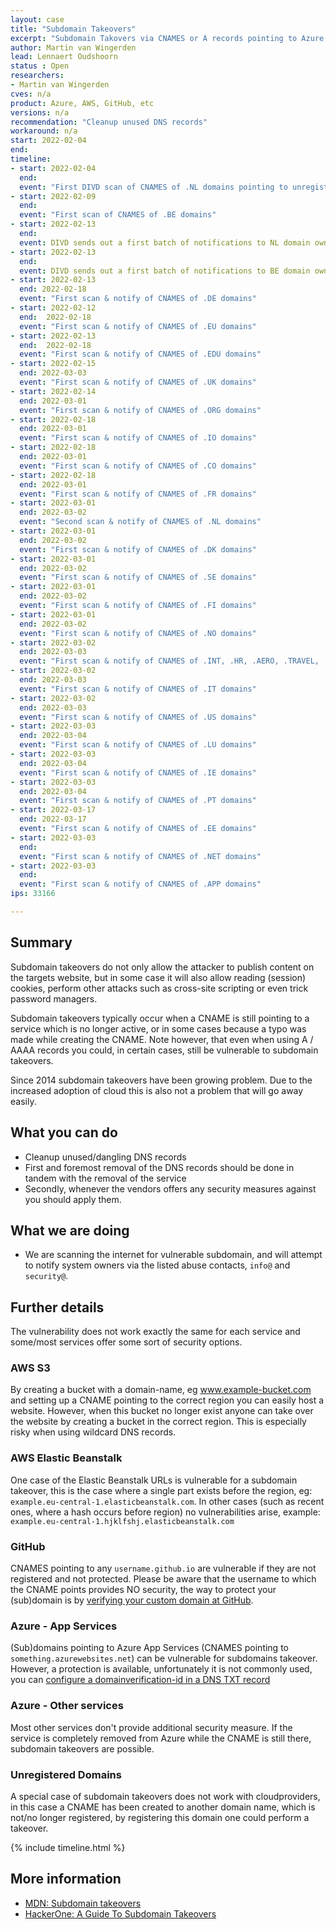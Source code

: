 ```yaml
---
layout: case
title: "Subdomain Takeovers"
excerpt: "Subdomain Takovers via CNAMES or A records pointing to Azure, AWS, GitHub or unregistered domains"
author: Martin van Wingerden
lead: Lennaert Oudshoorn
status : Open
researchers:
- Martin van Wingerden
cves: n/a
product: Azure, AWS, GitHub, etc
versions: n/a
recommendation: "Cleanup unused DNS records"
workaround: n/a
start: 2022-02-04
end:
timeline:
- start: 2022-02-04
  end:
  event: "First DIVD scan of CNAMES of .NL domains pointing to unregistered domains"
- start: 2022-02-09
  end:
  event: "First scan of CNAMES of .BE domains"
- start: 2022-02-13
  end:
  event: DIVD sends out a first batch of notifications to NL domain owners.
- start: 2022-02-13
  end:
  event: DIVD sends out a first batch of notifications to BE domain owners.
- start: 2022-02-13
  end: 2022-02-18
  event: "First scan & notify of CNAMES of .DE domains"
- start: 2022-02-12
  end:  2022-02-18
  event: "First scan & notify of CNAMES of .EU domains"
- start: 2022-02-13
  end:  2022-02-18
  event: "First scan & notify of CNAMES of .EDU domains"
- start: 2022-02-15
  end: 2022-03-03
  event: "First scan & notify of CNAMES of .UK domains"
- start: 2022-02-14
  end: 2022-03-01
  event: "First scan & notify of CNAMES of .ORG domains"
- start: 2022-02-18
  end: 2022-03-01
  event: "First scan & notify of CNAMES of .IO domains"
- start: 2022-02-18
  end: 2022-03-01
  event: "First scan & notify of CNAMES of .CO domains"
- start: 2022-02-18
  end: 2022-03-01
  event: "First scan & notify of CNAMES of .FR domains"
- start: 2022-03-01
  end: 2022-03-02
  event: "Second scan & notify of CNAMES of .NL domains"
- start: 2022-03-01
  end: 2022-03-02
  event: "First scan & notify of CNAMES of .DK domains"
- start: 2022-03-01
  end: 2022-03-02
  event: "First scan & notify of CNAMES of .SE domains"
- start: 2022-03-01
  end: 2022-03-02
  event: "First scan & notify of CNAMES of .FI domains"
- start: 2022-03-01
  end: 2022-03-02
  event: "First scan & notify of CNAMES of .NO domains"
- start: 2022-03-02
  end: 2022-03-03
  event: "First scan & notify of CNAMES of .INT, .HR, .AERO, .TRAVEL, .NGO, .ONG domains"
- start: 2022-03-02
  end: 2022-03-03
  event: "First scan & notify of CNAMES of .IT domains"
- start: 2022-03-02
  end: 2022-03-03
  event: "First scan & notify of CNAMES of .US domains"
- start: 2022-03-03
  end: 2022-03-04
  event: "First scan & notify of CNAMES of .LU domains"
- start: 2022-03-03
  end: 2022-03-04
  event: "First scan & notify of CNAMES of .IE domains"
- start: 2022-03-03
  end: 2022-03-04
  event: "First scan & notify of CNAMES of .PT domains"
- start: 2022-03-17
  end: 2022-03-17
  event: "First scan & notify of CNAMES of .EE domains"
- start: 2022-03-03
  end: 
  event: "First scan & notify of CNAMES of .NET domains"
- start: 2022-03-03
  end: 
  event: "First scan & notify of CNAMES of .APP domains"
ips: 33166

---
```

## Summary

Subdomain takeovers do not only allow the attacker to publish content on the targets website, but in some case it will also allow reading (session) cookies, perform other attacks such as cross-site scripting or even trick password managers.

Subdomain takeovers typically occur when a CNAME is still pointing to a service which is no longer active, or in some cases because a typo was made while creating the CNAME. Note however, that even when using A / AAAA records you could, in certain cases, still be vulnerable to subdomain takeovers.

Since 2014 subdomain takeovers have been growing problem. Due to the increased adoption of cloud this is also not a problem that will go away easily. 

## What you can do

* Cleanup unused/dangling DNS records
* First and foremost removal of the DNS records should be done in tandem with the removal of the service
* Secondly, whenever the vendors offers any security measures against you should apply them.

## What we are doing

* We are scanning the internet for vulnerable subdomain, and will attempt to notify system owners via the listed abuse contacts, `info@` and `security@`.

## Further details

The vulnerability does not work exactly the same for each service and some/most services offer some sort of security options.

### AWS S3

By creating a bucket with a domain-name, eg www.example-bucket.com and setting up a CNAME pointing to the correct region you can easily host a website. 
However, when this bucket no longer exist anyone can take over the website by creating a bucket in the correct region. 
This is especially risky when using wildcard DNS records.

### AWS Elastic Beanstalk

One case of the Elastic Beanstalk URLs is vulnerable for a subdomain takeover, this is the case where a single part exists before the region, eg: `example.eu-central-1.elasticbeanstalk.com`. In other cases (such as recent ones, where a hash occurs before region) no vulnerabilities arise, example: `example.eu-central-1.hjklfshj.elasticbeanstalk.com`

### GitHub

CNAMES pointing to any `username.github.io` are vulnerable if they are not registered and not protected. 
Please be aware that the username to which the CNAME points provides NO security, the way to protect your (sub)domain is by [verifying your custom domain at GitHub](https://docs.github.com/en/pages/configuring-a-custom-domain-for-your-github-pages-site/verifying-your-custom-domain-for-github-pages).

### Azure - App Services

(Sub)domains pointing to Azure App Services (CNAMES pointing to `something.azurewebsites.net`) can be vulnerable for subdomains takeover.
However, a protection is available, unfortunately it is not commonly used, you can [configure a domainverification-id in a DNS TXT record](https://docs.microsoft.com/nl-nl/azure/app-service/app-service-web-tutorial-custom-domain?tabs=a%2Cazurecli#2-get-a-domain-verification-id)

### Azure - Other services

Most other services don't provide additional security measure. If the service is completely removed from Azure while the CNAME is still there, subdomain takeovers are possible.

### Unregistered Domains

A special case of subdomain takeovers does not work with cloudproviders, in this case a CNAME has been created to another domain name, which is not/no longer registered, by registering this domain one could perform a takeover.

{% include timeline.html %}

## More information
* [MDN: Subdomain takeovers](https://developer.mozilla.org/en-US/docs/Web/Security/Subdomain_takeovers)
* [HackerOne: A Guide To Subdomain Takeovers](https://www.hackerone.com/application-security/guide-subdomain-takeovers)

